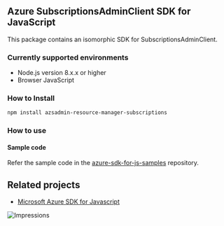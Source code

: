 ## Azure SubscriptionsAdminClient SDK for JavaScript

This package contains an isomorphic SDK for SubscriptionsAdminClient.

### Currently supported environments

- Node.js version 8.x.x or higher
- Browser JavaScript

### How to Install

```bash
npm install azsadmin-resource-manager-subscriptions
```

### How to use

#### Sample code

Refer the sample code in the [azure-sdk-for-js-samples](https://github.com/Azure/azure-sdk-for-js-samples) repository.

## Related projects

- [Microsoft Azure SDK for Javascript](https://github.com/Azure/azure-sdk-for-js)


![Impressions](https://azure-sdk-impressions.azurewebsites.net/api/impressions/azure-sdk-for-js%2Fsdk%2Fcdn%2Farm-cdn%2FREADME.png)